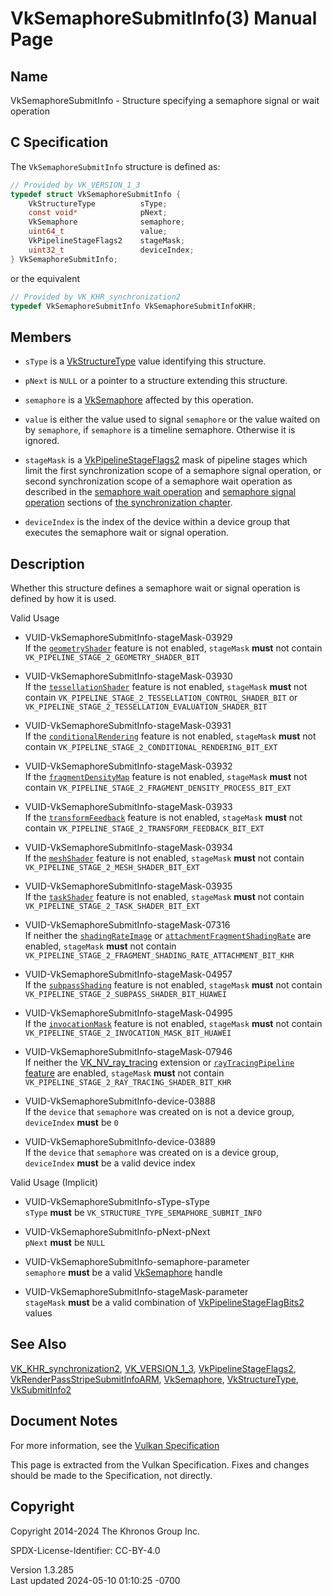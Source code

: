 # VkSemaphoreSubmitInfo(3) Manual Page

## Name

VkSemaphoreSubmitInfo - Structure specifying a semaphore signal or wait
operation



## <a href="#_c_specification" class="anchor"></a>C Specification

The `VkSemaphoreSubmitInfo` structure is defined as:

``` c
// Provided by VK_VERSION_1_3
typedef struct VkSemaphoreSubmitInfo {
    VkStructureType          sType;
    const void*              pNext;
    VkSemaphore              semaphore;
    uint64_t                 value;
    VkPipelineStageFlags2    stageMask;
    uint32_t                 deviceIndex;
} VkSemaphoreSubmitInfo;
```

or the equivalent

``` c
// Provided by VK_KHR_synchronization2
typedef VkSemaphoreSubmitInfo VkSemaphoreSubmitInfoKHR;
```

## <a href="#_members" class="anchor"></a>Members

- `sType` is a [VkStructureType](https://registry.khronos.org/vulkan/specs/1.3-extensions/man/html/VkStructureType.html) value identifying
  this structure.

- `pNext` is `NULL` or a pointer to a structure extending this
  structure.

- `semaphore` is a [VkSemaphore](https://registry.khronos.org/vulkan/specs/1.3-extensions/man/html/VkSemaphore.html) affected by this
  operation.

- `value` is either the value used to signal `semaphore` or the value
  waited on by `semaphore`, if `semaphore` is a timeline semaphore.
  Otherwise it is ignored.

- `stageMask` is a [VkPipelineStageFlags2](https://registry.khronos.org/vulkan/specs/1.3-extensions/man/html/VkPipelineStageFlags2.html)
  mask of pipeline stages which limit the first synchronization scope of
  a semaphore signal operation, or second synchronization scope of a
  semaphore wait operation as described in the <a
  href="https://registry.khronos.org/vulkan/specs/1.3-extensions/html/vkspec.html#synchronization-semaphores-waiting"
  target="_blank" rel="noopener">semaphore wait operation</a> and <a
  href="https://registry.khronos.org/vulkan/specs/1.3-extensions/html/vkspec.html#synchronization-semaphores-signaling"
  target="_blank" rel="noopener">semaphore signal operation</a> sections
  of <a
  href="https://registry.khronos.org/vulkan/specs/1.3-extensions/html/vkspec.html#synchronization"
  target="_blank" rel="noopener">the synchronization chapter</a>.

- `deviceIndex` is the index of the device within a device group that
  executes the semaphore wait or signal operation.

## <a href="#_description" class="anchor"></a>Description

Whether this structure defines a semaphore wait or signal operation is
defined by how it is used.

Valid Usage

- <a href="#VUID-VkSemaphoreSubmitInfo-stageMask-03929"
  id="VUID-VkSemaphoreSubmitInfo-stageMask-03929"></a>
  VUID-VkSemaphoreSubmitInfo-stageMask-03929  
  If the [`geometryShader`](#features-geometryShader) feature is not
  enabled, `stageMask` **must** not contain
  `VK_PIPELINE_STAGE_2_GEOMETRY_SHADER_BIT`

- <a href="#VUID-VkSemaphoreSubmitInfo-stageMask-03930"
  id="VUID-VkSemaphoreSubmitInfo-stageMask-03930"></a>
  VUID-VkSemaphoreSubmitInfo-stageMask-03930  
  If the [`tessellationShader`](#features-tessellationShader) feature is
  not enabled, `stageMask` **must** not contain
  `VK_PIPELINE_STAGE_2_TESSELLATION_CONTROL_SHADER_BIT` or
  `VK_PIPELINE_STAGE_2_TESSELLATION_EVALUATION_SHADER_BIT`

- <a href="#VUID-VkSemaphoreSubmitInfo-stageMask-03931"
  id="VUID-VkSemaphoreSubmitInfo-stageMask-03931"></a>
  VUID-VkSemaphoreSubmitInfo-stageMask-03931  
  If the [`conditionalRendering`](#features-conditionalRendering)
  feature is not enabled, `stageMask` **must** not contain
  `VK_PIPELINE_STAGE_2_CONDITIONAL_RENDERING_BIT_EXT`

- <a href="#VUID-VkSemaphoreSubmitInfo-stageMask-03932"
  id="VUID-VkSemaphoreSubmitInfo-stageMask-03932"></a>
  VUID-VkSemaphoreSubmitInfo-stageMask-03932  
  If the [`fragmentDensityMap`](#features-fragmentDensityMap) feature is
  not enabled, `stageMask` **must** not contain
  `VK_PIPELINE_STAGE_2_FRAGMENT_DENSITY_PROCESS_BIT_EXT`

- <a href="#VUID-VkSemaphoreSubmitInfo-stageMask-03933"
  id="VUID-VkSemaphoreSubmitInfo-stageMask-03933"></a>
  VUID-VkSemaphoreSubmitInfo-stageMask-03933  
  If the [`transformFeedback`](#features-transformFeedback) feature is
  not enabled, `stageMask` **must** not contain
  `VK_PIPELINE_STAGE_2_TRANSFORM_FEEDBACK_BIT_EXT`

- <a href="#VUID-VkSemaphoreSubmitInfo-stageMask-03934"
  id="VUID-VkSemaphoreSubmitInfo-stageMask-03934"></a>
  VUID-VkSemaphoreSubmitInfo-stageMask-03934  
  If the [`meshShader`](#features-meshShader) feature is not enabled,
  `stageMask` **must** not contain
  `VK_PIPELINE_STAGE_2_MESH_SHADER_BIT_EXT`

- <a href="#VUID-VkSemaphoreSubmitInfo-stageMask-03935"
  id="VUID-VkSemaphoreSubmitInfo-stageMask-03935"></a>
  VUID-VkSemaphoreSubmitInfo-stageMask-03935  
  If the [`taskShader`](#features-taskShader) feature is not enabled,
  `stageMask` **must** not contain
  `VK_PIPELINE_STAGE_2_TASK_SHADER_BIT_EXT`

- <a href="#VUID-VkSemaphoreSubmitInfo-stageMask-07316"
  id="VUID-VkSemaphoreSubmitInfo-stageMask-07316"></a>
  VUID-VkSemaphoreSubmitInfo-stageMask-07316  
  If neither the [`shadingRateImage`](#features-shadingRateImage) or
  [`attachmentFragmentShadingRate`](#features-attachmentFragmentShadingRate)
  are enabled, `stageMask` **must** not contain
  `VK_PIPELINE_STAGE_2_FRAGMENT_SHADING_RATE_ATTACHMENT_BIT_KHR`

- <a href="#VUID-VkSemaphoreSubmitInfo-stageMask-04957"
  id="VUID-VkSemaphoreSubmitInfo-stageMask-04957"></a>
  VUID-VkSemaphoreSubmitInfo-stageMask-04957  
  If the [`subpassShading`](#features-subpassShading) feature is not
  enabled, `stageMask` **must** not contain
  `VK_PIPELINE_STAGE_2_SUBPASS_SHADER_BIT_HUAWEI`

- <a href="#VUID-VkSemaphoreSubmitInfo-stageMask-04995"
  id="VUID-VkSemaphoreSubmitInfo-stageMask-04995"></a>
  VUID-VkSemaphoreSubmitInfo-stageMask-04995  
  If the [`invocationMask`](#features-invocationMask) feature is not
  enabled, `stageMask` **must** not contain
  `VK_PIPELINE_STAGE_2_INVOCATION_MASK_BIT_HUAWEI`

- <a href="#VUID-VkSemaphoreSubmitInfo-stageMask-07946"
  id="VUID-VkSemaphoreSubmitInfo-stageMask-07946"></a>
  VUID-VkSemaphoreSubmitInfo-stageMask-07946  
  If neither the [VK_NV_ray_tracing](https://registry.khronos.org/vulkan/specs/1.3-extensions/man/html/VK_NV_ray_tracing.html) extension
  or [`rayTracingPipeline` feature](#features-rayTracingPipeline) are
  enabled, `stageMask` **must** not contain
  `VK_PIPELINE_STAGE_2_RAY_TRACING_SHADER_BIT_KHR`

- <a href="#VUID-VkSemaphoreSubmitInfo-device-03888"
  id="VUID-VkSemaphoreSubmitInfo-device-03888"></a>
  VUID-VkSemaphoreSubmitInfo-device-03888  
  If the `device` that `semaphore` was created on is not a device group,
  `deviceIndex` **must** be `0`

- <a href="#VUID-VkSemaphoreSubmitInfo-device-03889"
  id="VUID-VkSemaphoreSubmitInfo-device-03889"></a>
  VUID-VkSemaphoreSubmitInfo-device-03889  
  If the `device` that `semaphore` was created on is a device group,
  `deviceIndex` **must** be a valid device index

Valid Usage (Implicit)

- <a href="#VUID-VkSemaphoreSubmitInfo-sType-sType"
  id="VUID-VkSemaphoreSubmitInfo-sType-sType"></a>
  VUID-VkSemaphoreSubmitInfo-sType-sType  
  `sType` **must** be `VK_STRUCTURE_TYPE_SEMAPHORE_SUBMIT_INFO`

- <a href="#VUID-VkSemaphoreSubmitInfo-pNext-pNext"
  id="VUID-VkSemaphoreSubmitInfo-pNext-pNext"></a>
  VUID-VkSemaphoreSubmitInfo-pNext-pNext  
  `pNext` **must** be `NULL`

- <a href="#VUID-VkSemaphoreSubmitInfo-semaphore-parameter"
  id="VUID-VkSemaphoreSubmitInfo-semaphore-parameter"></a>
  VUID-VkSemaphoreSubmitInfo-semaphore-parameter  
  `semaphore` **must** be a valid [VkSemaphore](https://registry.khronos.org/vulkan/specs/1.3-extensions/man/html/VkSemaphore.html) handle

- <a href="#VUID-VkSemaphoreSubmitInfo-stageMask-parameter"
  id="VUID-VkSemaphoreSubmitInfo-stageMask-parameter"></a>
  VUID-VkSemaphoreSubmitInfo-stageMask-parameter  
  `stageMask` **must** be a valid combination of
  [VkPipelineStageFlagBits2](https://registry.khronos.org/vulkan/specs/1.3-extensions/man/html/VkPipelineStageFlagBits2.html) values

## <a href="#_see_also" class="anchor"></a>See Also

[VK_KHR_synchronization2](https://registry.khronos.org/vulkan/specs/1.3-extensions/man/html/VK_KHR_synchronization2.html),
[VK_VERSION_1_3](https://registry.khronos.org/vulkan/specs/1.3-extensions/man/html/VK_VERSION_1_3.html),
[VkPipelineStageFlags2](https://registry.khronos.org/vulkan/specs/1.3-extensions/man/html/VkPipelineStageFlags2.html),
[VkRenderPassStripeSubmitInfoARM](https://registry.khronos.org/vulkan/specs/1.3-extensions/man/html/VkRenderPassStripeSubmitInfoARM.html),
[VkSemaphore](https://registry.khronos.org/vulkan/specs/1.3-extensions/man/html/VkSemaphore.html),
[VkStructureType](https://registry.khronos.org/vulkan/specs/1.3-extensions/man/html/VkStructureType.html),
[VkSubmitInfo2](https://registry.khronos.org/vulkan/specs/1.3-extensions/man/html/VkSubmitInfo2.html)

## <a href="#_document_notes" class="anchor"></a>Document Notes

For more information, see the <a
href="https://registry.khronos.org/vulkan/specs/1.3-extensions/html/vkspec.html#VkSemaphoreSubmitInfo"
target="_blank" rel="noopener">Vulkan Specification</a>

This page is extracted from the Vulkan Specification. Fixes and changes
should be made to the Specification, not directly.

## <a href="#_copyright" class="anchor"></a>Copyright

Copyright 2014-2024 The Khronos Group Inc.

SPDX-License-Identifier: CC-BY-4.0

Version 1.3.285  
Last updated 2024-05-10 01:10:25 -0700
